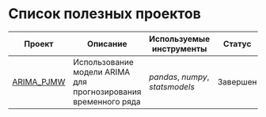 # Список полезных проектов
| Проект | Описание | Используемые инструменты | Статус |
|--------|----------|--------|-|
|[ARIMA_PJMW](https://github.com/zvezdin-g/ds-for-students/blob/main/time-series/ARIMA_PJMW.ipynb)|Использование модели ARIMA для прогнозирования временного ряда|*pandas*, *numpy*, *statsmodels*|Завершен|